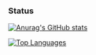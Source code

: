 ### Status

[![Anurag's GitHub stats](https://github-readme-stats.vercel.app/api?username=masyos)](https://github.com/anuraghazra/github-readme-stats)

[![Top Languages](https://github-readme-stats.vercel.app/api/top-langs/?username=masyos&layout=compact)](https://github.com/anuraghazra/github-readme-stats)

<!--
**masyos/masyos** is a ✨ _special_ ✨ repository because its `README.md` (this file) appears on your GitHub profile.

Here are some ideas to get you started:

- 🔭 I’m currently working on ...
- 🌱 I’m currently learning ...
- 👯 I’m looking to collaborate on ...
- 🤔 I’m looking for help with ...
- 💬 Ask me about ...
- 📫 How to reach me: ...
- 😄 Pronouns: ...
- ⚡ Fun fact: ...
-->
